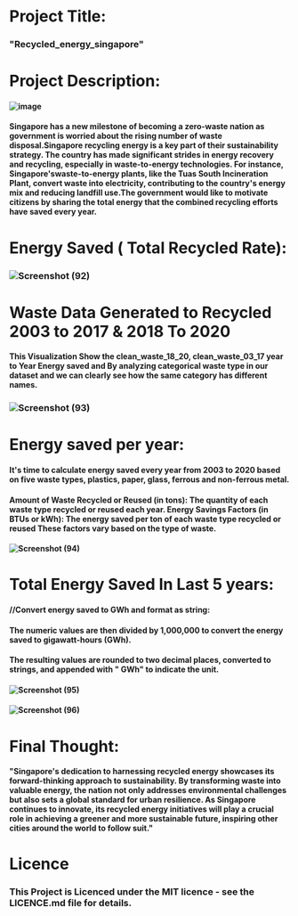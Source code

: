 # Project Title:
### "Recycled_energy_singapore"
# Project Description:
####  ![image](https://github.com/user-attachments/assets/33295b4f-102f-435f-92ac-05ac952df7b9)
#### Singapore has a new milestone of becoming a zero-waste nation as government is worried about the rising number of waste disposal.Singapore recycling energy is a key part of their sustainability strategy. The country has made significant strides in energy recovery and recycling, especially in waste-to-energy technologies. For instance, Singapore'swaste-to-energy plants, like the Tuas South Incineration Plant, convert waste into electricity, contributing to the country's energy mix and reducing landfill use.The government would like to motivate citizens by sharing the total energy that the combined recycling efforts have saved every year.
# Energy Saved ( Total Recycled Rate):
### ![Screenshot (92)](https://github.com/user-attachments/assets/442760fd-8976-438b-bd88-e5bc90243a4c)
# Waste Data Generated to Recycled 2003 to 2017 & 2018 To 2020
#### This Visualization Show the clean_waste_18_20, clean_waste_03_17 year to Year Energy saved and By analyzing categorical waste type in our dataset and we can clearly see how the same category has different names.
### ![Screenshot (93)](https://github.com/user-attachments/assets/b0c6b1b1-f2ff-49ff-840c-fb9a7baaeb48) 
# Energy saved per year: 
#### It's time to calculate energy saved every year from 2003 to 2020 based on five waste types, plastics, paper, glass, ferrous and non-ferrous metal.
#### Amount of Waste Recycled or Reused (in tons): The quantity of each waste type recycled or reused each year. Energy Savings Factors (in BTUs or kWh): The energy saved per ton of each waste type recycled or reused These factors vary based on the type of waste.
#### ![Screenshot (94)](https://github.com/user-attachments/assets/f729a615-9d44-441f-bc26-b0b9617e64c0)
# Total Energy Saved In Last 5 years:
#### //Convert energy saved to GWh and format as string:
#### The numeric values are then divided by 1,000,000 to convert the energy saved to gigawatt-hours (GWh).
#### The resulting values are rounded to two decimal places, converted to strings, and appended with " GWh" to indicate the unit.
#### ![Screenshot (95)](https://github.com/user-attachments/assets/14f975ae-979c-4984-a164-ea5294869d66)
#### ![Screenshot (96)](https://github.com/user-attachments/assets/d8d415d2-1727-4a1e-be3f-21113804d057)
# Final Thought:
#### "Singapore's dedication to harnessing recycled energy showcases its forward-thinking approach to sustainability. By transforming waste into valuable energy, the nation not only addresses environmental challenges but also sets a global standard for urban resilience. As Singapore continues to innovate, its recycled energy initiatives will play a crucial role in achieving a greener and more sustainable future, inspiring other cities around the world to follow suit."
# Licence
### This Project is Licenced under the MIT licence - see the LICENCE.md file for details.











